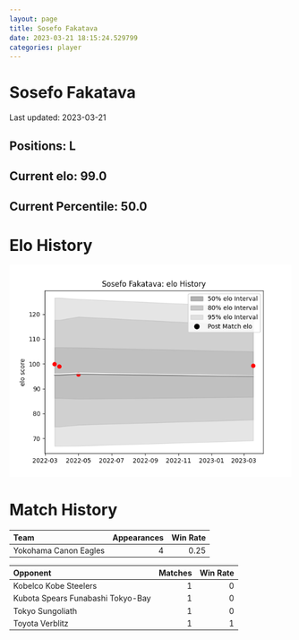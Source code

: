 ```yaml
---  
layout: page  
title: Sosefo Fakatava  
date: 2023-03-21 18:15:24.529799  
categories: player  
---
```

# Sosefo Fakatava


Last updated: 2023-03-21
## Positions: L

## Current elo: 99.0

## Current Percentile: 50.0

# Elo History


![elo history](history_SosefoFakatava.png)
# Match History


| Team                  |   Appearances |   Win Rate |
|:----------------------|--------------:|-----------:|
| Yokohama Canon Eagles |             4 |       0.25 |

| Opponent                          |   Matches |   Win Rate |
|:----------------------------------|----------:|-----------:|
| Kobelco Kobe Steelers             |         1 |          0 |
| Kubota Spears Funabashi Tokyo-Bay |         1 |          0 |
| Tokyo Sungoliath                  |         1 |          0 |
| Toyota Verblitz                   |         1 |          1 |